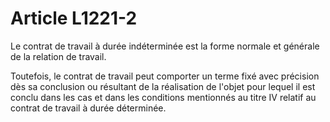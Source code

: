 # Article L1221-2

Le contrat de travail à durée indéterminée est la forme normale et générale de la relation de travail.

Toutefois, le contrat de travail peut comporter un terme fixé avec précision dès sa conclusion ou résultant de la réalisation de l'objet pour lequel il est conclu dans les cas et dans les conditions mentionnés au titre IV relatif au contrat de travail à durée déterminée.